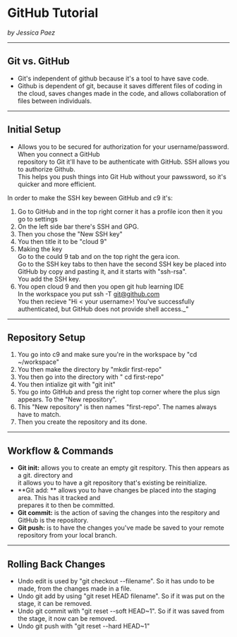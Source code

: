 # GitHub Tutorial

_by Jessica Paez_

---
## Git vs. GitHub
* Git's independent of github because it's a tool to have save code.   
* Github is dependent of git, because it saves different files of coding in the cloud, saves changes made in the code, and allows collaboration of files between individuals.


---
## Initial Setup

* Allows you to be secured for authorization for your username/password. When you connect a GitHub  
repository to Git it'll have to be authenticate with GitHub. SSH allows you to authorize Github.  
This helps you push things into Git Hub without your pawssword, so it's quicker and more efficient.  
   
In order to make the SSH key beween GitHub and c9 it's:
1. Go to GitHub and in the top right corner it has a profile icon then it you go to settings 
2. On the left side bar there's SSH and GPG.
3. Then you chose the "New SSH key"
4. You then title it to be "cloud 9"
5. Making the key  
    Go to the could 9 tab and on the top right the gera icon.  
    Go to the SSH key tabs to then have the second SSH key be placed into GitHub by copy and pasting it, and it starts with "ssh-rsa".  
You add the SSH key. 
6. You open cloud 9 and then you open git hub learning IDE  
       In the workspace you put ssh -T git@github.com  
       You then recieve "Hi < your username>! You've successfully authenticated, but GitHub does not provide shell access._"
 
---
## Repository Setup
1. You go into c9 and make sure you're in the workspace by "cd ~/workspace"
2. You then make the directory by "mkdir first-repo"
3. You then go into the directory with " cd first-repo"
4. You then intialize git with "git init"
5. You go into GitHub and press the right top corner where the plus sign appears. To the "New repository".
6. This "New repository" is then names "first-repo". The names always have to match.
7. Then you create the repository and its done.


---
## Workflow & Commands
* **Git init:** allows you to create an empty git respitory. This then appears as a git. directory and  
 it allows you to have a git repository that's existing be reinitialize.  
* **Git add: ** allows you to have changes be placed into the staging area. This has it tracked and   
 prepares it to then be committed.  
* **Git commit:** is the action of saving the changes into the respitory and GitHub is the repository.
* **Git push:** is to have the changes you've made be saved to your remote repository from your local branch.


---
## Rolling Back Changes
* Undo edit is used by "git checkout --filename". So it has undo to be made, from the changes made in a file.
* Undo git add by using "git reset HEAD filename". So if it was put on the stage, it can be removed.
* Undo git commit with "git reset --soft HEAD~1". So if it was saved from the stage, it now can be removed.
* Undo git push with "git reset --hard HEAD~1"